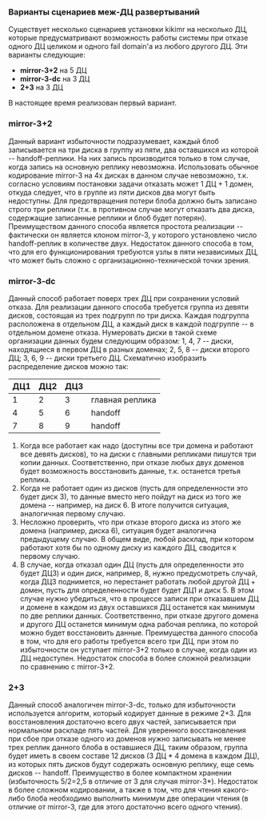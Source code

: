 ### Варианты сценариев меж-ДЦ развертываний

Существует несколько сценариев установки kikimr на несколько ДЦ, которые предусматривают возможность работы системы при отказе одного ДЦ целиком и одного fail domain'а из любого другого ДЦ. Эти варианты следующие:

* **mirror-3+2** на 5 ДЦ
* **mirror-3-dc** на 3 ДЦ
* **2+3** на 3 ДЦ

В настоящее время реализован первый вариант.

### mirror-3+2

Данный вариант избыточности подразумевает, каждый блоб записывается на три диска в группу из пяти, два оставшихся из которой -- handoff-реплики. На них запись производится только в том случае, когда запись на основную реплику невозможна. Использовать обычное кодирование mirror-3 на 4х дисках в данном случае невозможно, т.к. согласно условиям постановки задачи отказать может 1 ДЦ + 1 домен, откуда следует, что в группе из пяти дисков два могут быть недоступны. Для предотвращения потери блоба должно быть записано строго три реплики (т.к. в противном случае могут отказать два диска, содержащие записанные реплики и блоб будет потерян).
Преимуществом данного способа является простота реализации -- фактически он является клоном mirror-3, у которого установлено число handoff-реплик в количестве двух.
Недостаток данного способа в том, что для его функционирования требуются узлы в пяти независимых ДЦ, что может быть сложно с организационно-технической точки зрения.

### mirror-3-dc

Данный способ работает поверх трех ДЦ при сохранении условий отказа. Для реализации данного способа требуется группа из девяти дисков, состоящая из трех подгрупп по три диска. Каждая подгруппа расположена в отдельном ДЦ, а каждый диск в каждой подгруппе -- в отдельном домене отказа. Нумеровать диски в такой схеме организации данных будем следующим образом: 1, 4, 7 -- диски, находящиеся в первом ДЦ в разных доменах; 2, 5, 8 -- диски второго ДЦ; 3, 6, 9 -- диски третьего ДЦ. Схематично изобразить распределение дисков можно так:

|ДЦ1|ДЦ2|ДЦ3|&nbsp;|
| --- | --- | --- | --- | 
|1|2|3|главная реплика|
|4|5|6|handoff|
|7|8|9|handoff|

1. Когда все работает как надо (доступны все три домена и работают все девять дисков), то на диски с главными репликами пишутся три копии данных. Соответственно, при отказе любых двух доменов будет возможность восстановить данные, т.к. останется третья реплика.
2. Когда не работает один из дисков (пусть для определенности это будет диск 3), то данные вместо него пойдут на диск из того же домена -- например, на диск 6. В итоге получится ситуация, аналогичная первому случаю.
3. Несложно проверить, что при отказе второго диска из этого же домена (например, диска 6), ситуация будет аналогична предыдущему случаю. В общем виде, любой расклад, при котором работают хотя бы по одному диску из каждого ДЦ, сводится к первому случаю.
4. В случае, когда отказал один ДЦ (пусть для определенности это будет ДЦ3) и один диск, например, 8, нужно предусмотреть случай, когда ДЦ3 поднимется, но перестанет работать любой другой ДЦ + домен, пусть для определенности будет будет ДЦ1 и диск 5. В этом случае нужно убедиться, что в процессе записи при отказавшем ДЦ и домене в каждом из двух оставшихся ДЦ останется как минимум по две реплики данных. Соответственно, при отказе другого домена и другого ДЦ останется минимум одна рабочая реплика, по которой можно будет восстановить данные.
Преимущества данного способа в том, что для его работы требуется всего три ДЦ, при этом по избыточности он уступает mirror-3+2 только в случае, когда один из ДЦ недоступен. Недостаток способа в более сложной реализации по сравнению с mirror-3+2.

### 2+3

Данный способ аналогичен mirror-3-dc, только для избыточности используется алгоритм, который кодирует данные в режиме 2+3. Для восстановления достаточно всего двух частей, записывается при нормальном раскладе пять частей. Для уверенного восстановления при сбое при отказе одного из доменов нужно записывать не менее трех реплик данного блоба в оставшиеся ДЦ, таким образом, группа будет иметь в своем составе 12 дисков (3 ДЦ * 4 домена в каждом ДЦ), из которых пять дисков будут содержать основную реплику, еще семь дисков -- handoff.
Преимущество в более компактном хранении (избыточность 5/2=2,5 в отличие от 3 для случая mirror-3*). Недостаток в более сложном кодировании, а также в том, что для чтения какого-либо блоба необходимо выполнить минимум две операции чтения (в отличие от mirror-3, где для этого достаточно всего одного чтения).
